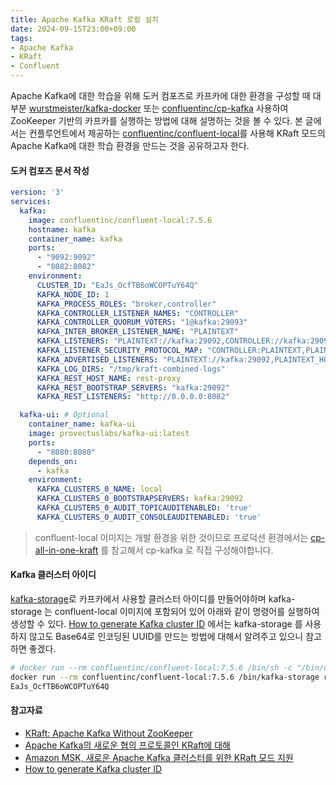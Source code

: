 ```yaml
---
title: Apache Kafka KRaft 로컬 설치
date: 2024-09-15T23:00+09:00
tags:
- Apache Kafka
- KRaft
- Confluent
---
```


Apache Kafka에 대한 학습을 위해 도커 컴포즈로 카프카에 대한 환경을 구성할 때 대부분 [wurstmeister/kafka-docker](https://github.com/wurstmeister/kafka-docker) 또는 [confluentinc/cp-kafka](https://hub.docker.com/r/confluentinc/cp-kafka/) 사용하여 ZooKeeper 기반의 카프카를 실행하는 방법에 대해 설명하는 것을 볼 수 있다. 본 글에서는 컨플루언트에서 제공하는 [confluentinc/confluent-local](https://hub.docker.com/r/confluentinc/confluent-local)를 사용해 KRaft 모드의 Apache Kafka에 대한 학습 환경을 만드는 것을 공유하고자 한다.

#### 도커 컴포즈 문서 작성

```yaml compose.yaml
version: '3'
services:
  kafka:
    image: confluentinc/confluent-local:7.5.6
    hostname: kafka
    container_name: kafka
    ports:
      - "9092:9092"
      - "8082:8082"
    environment:
      CLUSTER_ID: "EaJs_OcfTB6oWCOPTuY64Q"
      KAFKA_NODE_ID: 1
      KAFKA_PROCESS_ROLES: "broker,controller"
      KAFKA_CONTROLLER_LISTENER_NAMES: "CONTROLLER"
      KAFKA_CONTROLLER_QUORUM_VOTERS: "1@kafka:29093"
      KAFKA_INTER_BROKER_LISTENER_NAME: "PLAINTEXT"
      KAFKA_LISTENERS: "PLAINTEXT://kafka:29092,CONTROLLER://kafka:29093,PLAINTEXT_HOST://0.0.0.0:9092"
      KAFKA_LISTENER_SECURITY_PROTOCOL_MAP: "CONTROLLER:PLAINTEXT,PLAINTEXT:PLAINTEXT,PLAINTEXT_HOST:PLAINTEXT"
      KAFKA_ADVERTISED_LISTENERS: "PLAINTEXT://kafka:29092,PLAINTEXT_HOST://localhost:9092"
      KAFKA_LOG_DIRS: "/tmp/kraft-combined-logs"
      KAFKA_REST_HOST_NAME: rest-proxy
      KAFKA_REST_BOOTSTRAP_SERVERS: "kafka:29092"
      KAFKA_REST_LISTENERS: "http://0.0.0.0:8082"

  kafka-ui: # Optional
    container_name: kafka-ui
    image: provectuslabs/kafka-ui:latest
    ports:
      - "8080:8080"
    depends_on:
      - kafka
    environment:
      KAFKA_CLUSTERS_0_NAME: local
      KAFKA_CLUSTERS_0_BOOTSTRAPSERVERS: kafka:29092
      KAFKA_CLUSTERS_0_AUDIT_TOPICAUDITENABLED: 'true'
      KAFKA_CLUSTERS_0_AUDIT_CONSOLEAUDITENABLED: 'true'
```

> confluent-local 이미지는 개발 환경을 위한 것이므로 프로덕션 환경에서는 [cp-all-in-one-kraft](https://github.com/confluentinc/cp-all-in-one/blob/7.7.0-post/cp-all-in-one-kraft/docker-compose.yml) 를 참고해서 cp-kafka 로 직접 구성해야합니다.

#### Kafka 클러스터 아이디

[kafka-storage](https://docs.confluent.io/platform/current/kafka-metadata/config-kraft.html#generate-and-format-ids)로 카프카에서 사용할 클러스터 아이디를 만들어야하며 kafka-storage 는 confluent-local 이미지에 포함되어 있어 아래와 같이 명령어를 실행하여 생성할 수 있다. [How to generate Kafka cluster ID](https://sleeplessbeastie.eu/2021/10/22/how-to-generate-kafka-cluster-id/) 에서는 kafka-storage 를 사용하지 않고도 Base64로 인코딩된 UUID를 만드는 방법에 대해서 알려주고 있으니 참고하면 좋겠다.

```sh Terminal
# docker run --rm confluentinc/confluent-local:7.5.6 /bin/sh -c "/bin/uuidgen --time | tr -d '-' | base64 | cut -b 1-22"
docker run --rm confluentinc/confluent-local:7.5.6 /bin/kafka-storage random-uuid
EaJs_OcfTB6oWCOPTuY64Q
```

#### 참고자료

- [KRaft: Apache Kafka Without ZooKeeper](https://developer.confluent.io/learn/kraft/)
- [Apache Kafka의 새로운 협의 프로토콜인 KRaft에 대해](https://devocean.sk.com/blog/techBoardDetail.do?ID=165711)
- [Amazon MSK, 새로운 Apache Kafka 클러스터를 위한 KRaft 모드 지원](https://aws.amazon.com/ko/about-aws/whats-new/2024/05/amazon-msk-kraft-mode-apache-kafka-clusters/)
- [How to generate Kafka cluster ID](https://sleeplessbeastie.eu/2021/10/22/how-to-generate-kafka-cluster-id/)
